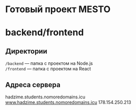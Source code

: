 # Готовый проект MESTO
# backend/frontend

## Директории

`/backend` — папка с проектом на Node.js  
`/frontend` — папка с проектом на React

## Адреса сервера
hadzime.students.nomoredomains.icu
www.hadzime.students.nomoredomains.icu
178.154.250.213